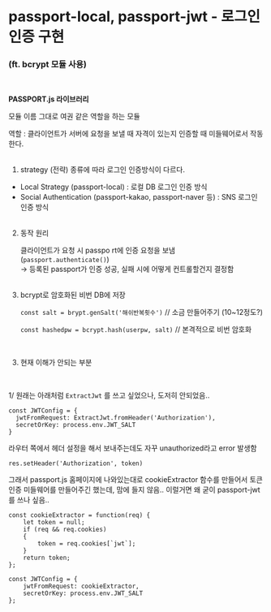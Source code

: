 # passport-local, passport-jwt - 로그인 인증 구현

### (ft. bcrypt 모듈 사용)

<br>

**PASSPORT.js 라이브러리**

모듈 이름 그대로 여권 같은 역할을 하는 모듈

역할 : 클라이언트가 서버에 요청을 보낼 때 자격이 있는지 인증할 때 미들웨어로서 작동한다.  
<br>

1. strategy (전략) 종류에 따라 로그인 인증방식이 다르다.

- Local Strategy (passport-local) : 로컬 DB 로그인 인증 방식
- Social Authentication (passport-kakao, passport-naver 등) : SNS 로그인 인증 방식  
  <br>

2. 동작 원리

   클라이언트가 요청 시 passpo rt에 인증 요청을 보냄 (`passport.authenticate()`)  
   -> 등록된 passport가 인증 성공, 실패 시에 어떻게 컨트롤할건지 결정함  
   <br>

3. bcrypt로 암호화된 비번 DB에 저장
   <br>

   `const salt = brypt.genSalt('해쉬반복횟수')` // 소금 만들어주기 (10~12정도?)

   `const hashedpw = bcrypt.hash(userpw, salt)` // 본격적으로 비번 암호화

<br> 


3. 현재 이해가 안되는 부분

<br>

1/ 원래는 아래처럼 `ExtractJwt` 를 쓰고 싶었으나, 도저히 안되었음..

    const JWTConfig = {
      jwtFromRequest: ExtractJwt.fromHeader('Authorization'),
      secretOrKey: process.env.JWT_SALT
    }

라우터 쪽에서 헤더 설정을 해서 보내주는데도 자꾸 unauthorized라고 error 발생함

    res.setHeader('Authorization', token)

그래서 passport.js 홈페이지에 나와있는대로 cookieExtractor 함수를 만들어서 토큰 인증 미들웨어를 만들어주긴 했는데, 맘에 들지 않음.. 이럴거면 왜 굳이 passport-jwt를 쓰나 싶음..

```
const cookieExtractor = function(req) {
	let token = null;
	if (req && req.cookies)
	{
		token = req.cookies[`jwt`];
	}
	return token;
};

const JWTConfig = {
	jwtFromRequest: cookieExtractor,
	secretOrKey: process.env.JWT_SALT
};
```
